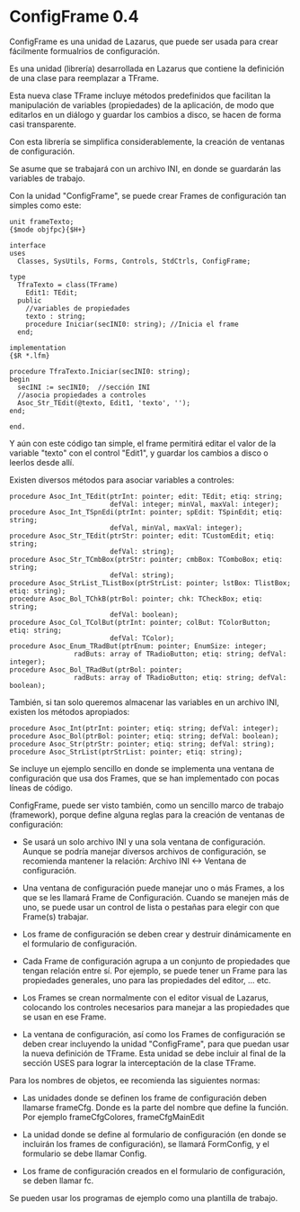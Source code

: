 ConfigFrame 0.4
===============

ConfigFrame es una unidad de Lazarus, que puede ser usada para crear fácilmente formualrios de configuración.

Es una unidad (librería) desarrollada en Lazarus que contiene la definición de una clase para reemplazar a TFrame.

Esta nueva clase TFrame incluye métodos predefinidos que facilitan la manipulación de variables (propiedades) de la aplicación, de modo que editarlos en un diálogo y guardar los cambios a disco, se hacen de forma casi transparente.

Con esta librería se simplifica considerablemente, la creación de ventanas de configuración.

Se asume que se trabajará con un archivo INI, en donde se guardarán las variables de trabajo.

Con la unidad "ConfigFrame", se puede crear Frames de configuración tan simples
como este:


```
unit frameTexto;
{$mode objfpc}{$H+}

interface
uses
  Classes, SysUtils, Forms, Controls, StdCtrls, ConfigFrame; 

type
  TfraTexto = class(TFrame)
    Edit1: TEdit;
  public
    //variables de propiedades
    texto : string;
    procedure Iniciar(secINI0: string); //Inicia el frame
  end;

implementation
{$R *.lfm}

procedure TfraTexto.Iniciar(secINI0: string);
begin
  secINI := secINI0;  //sección INI
  //asocia propiedades a controles
  Asoc_Str_TEdit(@texto, Edit1, 'texto', '');
end;

end.
```

Y aún con este código tan simple, el frame permitirá editar el valor de la variable
"texto" con el control "Edit1", y guardar los cambios a disco o leerlos desde allí.

Existen diversos métodos para asociar variables a controles:
```
procedure Asoc_Int_TEdit(ptrInt: pointer; edit: TEdit; etiq: string;
						 defVal: integer; minVal, maxVal: integer);
procedure Asoc_Int_TSpnEdi(ptrInt: pointer; spEdit: TSpinEdit; etiq: string;
						 defVal, minVal, maxVal: integer);
procedure Asoc_Str_TEdit(ptrStr: pointer; edit: TCustomEdit; etiq: string;
						 defVal: string);
procedure Asoc_Str_TCmbBox(ptrStr: pointer; cmbBox: TComboBox; etiq: string;
						 defVal: string);
procedure Asoc_StrList_TListBox(ptrStrList: pointer; lstBox: TlistBox; etiq: string);
procedure Asoc_Bol_TChkB(ptrBol: pointer; chk: TCheckBox; etiq: string;
						 defVal: boolean);
procedure Asoc_Col_TColBut(ptrInt: pointer; colBut: TColorButton; etiq: string;
						 defVal: TColor);
procedure Asoc_Enum_TRadBut(ptrEnum: pointer; EnumSize: integer;
				radButs: array of TRadioButton; etiq: string; defVal: integer);
procedure Asoc_Bol_TRadBut(ptrBol: pointer;
				radButs: array of TRadioButton; etiq: string; defVal: boolean);
```

También, si tan solo queremos almacenar las variables en un archivo INI, existen los métodos apropiados:

```
procedure Asoc_Int(ptrInt: pointer; etiq: string; defVal: integer);
procedure Asoc_Bol(ptrBol: pointer; etiq: string; defVal: boolean);
procedure Asoc_Str(ptrStr: pointer; etiq: string; defVal: string);
procedure Asoc_StrList(ptrStrList: pointer; etiq: string);
```

Se incluye un ejemplo sencillo en donde se implementa una ventana de configuración que usa dos Frames, que se han implementado con pocas líneas de código.

ConfigFrame, puede ser visto también, como un sencillo marco de trabajo (framework), porque define alguna reglas para la creación de ventanas de configuración:

* Se usará un solo archivo INI y una sola ventana de configuración. Aunque se podría manejar diversos archivos de configuración, se recomienda mantener la relación:  Archivo INI <-> Ventana de configuración.

* Una ventana de configuración puede manejar uno o más Frames, a los que se les llamará Frame de Configuración. Cuando se manejen más de uno, se puede usar un control de  lista o pestañas para elegir con que Frame(s) trabajar.

* Los frame de configuración se deben crear y destruir dinámicamente en el formulario de configuración.

* Cada Frame de configuración agrupa a un conjunto de propiedades que tengan relación entre sí. Por ejemplo, se puede tener un Frame para las propiedades generales, uno para las propiedades del editor, ... etc.

* Los Frames se crean normalmente con el editor visual de Lazarus, colocando los controles necesarios para manejar a las propiedades que se usan en ese Frame.
 
* La ventana de configuración, así como los Frames de configuración se deben crear incluyendo la unidad "ConfigFrame", para que puedan usar la nueva definición de TFrame. Esta unidad se debe incluir al final de la sección USES para lograr la interceptación de la clase TFrame.

Para los nombres de objetos, ee recomienda las siguientes normas:

* Las unidades donde se definen los frame de configuración deben llamarse frameCfg<XXX>. Donde <XXX> es la parte del nombre que define la función. Por ejemplo frameCfgColores, frameCfgMainEdit

* La unidad donde se define al formulario  de configuración (en donde se incluirán los frames de configuración), se llamará FormConfig, y el formulario se debe llamar Config.

* Los frame de configuración creados en el formulario de configuración, se deben llamar fc<XXX>.

Se pueden usar los programas de ejemplo como una plantilla de trabajo.
